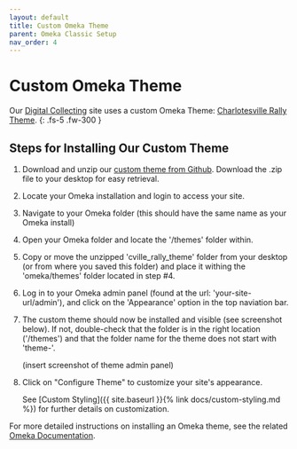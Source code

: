 ```yaml
---
layout: default
title: Custom Omeka Theme
parent: Omeka Classic Setup
nav_order: 4
---
```


# Custom Omeka Theme

Our [Digital Collecting](http://digitalcollecting.lib.virginia.edu/rally/) site uses a custom Omeka Theme: [Charlotesville Rally Theme](https://github.com/scholarslab/cville_rally_theme).
{: .fs-5 .fw-300 }
## Steps for Installing Our Custom Theme

1. Download and unzip our [custom theme from Github](https://github.com/scholarslab/cville_rally_theme). Download the .zip file to your desktop for easy retrieval. 

2. Locate your Omeka installation and login to access your site.

3. Navigate to your Omeka folder (this should have the same name as your Omeka install)

4. Open your Omeka folder and locate the '/themes' folder within.

5. Copy or move the unzipped 'cville_rally_theme' folder from your desktop (or from where you saved this folder) and place it withing the 'omeka/themes' folder located in step #4.

6. Log in to your Omeka admin panel (found at the url: 'your-site-url/admin'), and click on the 'Appearance' option in the top naviation bar.

7. The custom theme should now be installed and visible (see screenshot below). If not, double-check that the folder is in the right location ('/themes') and that the folder name for the theme does not start with 'theme-'. 
    
    (insert screenshot of theme admin panel)

8. Click on "Configure Theme" to customize your site's appearance.

    See [Custom Styling]({{ site.baseurl }}{% link docs/custom-styling.md %}) for further details on customization. 

For more detailed instructions on installing an Omeka theme, see the related [Omeka Documentation](https://omeka.org/classic/docs/Admin/Appearance/Themes/).